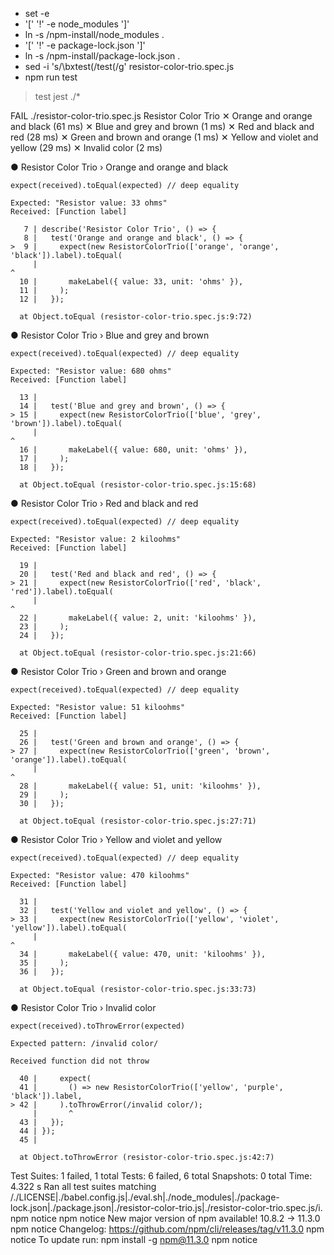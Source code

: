 + set -e
+ '[' '!' -e node_modules ']'
+ ln -s /npm-install/node_modules .
+ '[' '!' -e package-lock.json ']'
+ ln -s /npm-install/package-lock.json .
+ sed -i 's/\bxtest(/test(/g' resistor-color-trio.spec.js
+ npm run test

> test
> jest ./*

FAIL ./resistor-color-trio.spec.js
  Resistor Color Trio
    ✕ Orange and orange and black (61 ms)
    ✕ Blue and grey and brown (1 ms)
    ✕ Red and black and red (28 ms)
    ✕ Green and brown and orange (1 ms)
    ✕ Yellow and violet and yellow (29 ms)
    ✕ Invalid color (2 ms)

  ● Resistor Color Trio › Orange and orange and black

    expect(received).toEqual(expected) // deep equality

    Expected: "Resistor value: 33 ohms"
    Received: [Function label]

       7 | describe('Resistor Color Trio', () => {
       8 |   test('Orange and orange and black', () => {
    >  9 |     expect(new ResistorColorTrio(['orange', 'orange', 'black']).label).toEqual(
         |                                                                        ^
      10 |       makeLabel({ value: 33, unit: 'ohms' }),
      11 |     );
      12 |   });

      at Object.toEqual (resistor-color-trio.spec.js:9:72)

  ● Resistor Color Trio › Blue and grey and brown

    expect(received).toEqual(expected) // deep equality

    Expected: "Resistor value: 680 ohms"
    Received: [Function label]

      13 |
      14 |   test('Blue and grey and brown', () => {
    > 15 |     expect(new ResistorColorTrio(['blue', 'grey', 'brown']).label).toEqual(
         |                                                                    ^
      16 |       makeLabel({ value: 680, unit: 'ohms' }),
      17 |     );
      18 |   });

      at Object.toEqual (resistor-color-trio.spec.js:15:68)

  ● Resistor Color Trio › Red and black and red

    expect(received).toEqual(expected) // deep equality

    Expected: "Resistor value: 2 kiloohms"
    Received: [Function label]

      19 |
      20 |   test('Red and black and red', () => {
    > 21 |     expect(new ResistorColorTrio(['red', 'black', 'red']).label).toEqual(
         |                                                                  ^
      22 |       makeLabel({ value: 2, unit: 'kiloohms' }),
      23 |     );
      24 |   });

      at Object.toEqual (resistor-color-trio.spec.js:21:66)

  ● Resistor Color Trio › Green and brown and orange

    expect(received).toEqual(expected) // deep equality

    Expected: "Resistor value: 51 kiloohms"
    Received: [Function label]

      25 |
      26 |   test('Green and brown and orange', () => {
    > 27 |     expect(new ResistorColorTrio(['green', 'brown', 'orange']).label).toEqual(
         |                                                                       ^
      28 |       makeLabel({ value: 51, unit: 'kiloohms' }),
      29 |     );
      30 |   });

      at Object.toEqual (resistor-color-trio.spec.js:27:71)

  ● Resistor Color Trio › Yellow and violet and yellow

    expect(received).toEqual(expected) // deep equality

    Expected: "Resistor value: 470 kiloohms"
    Received: [Function label]

      31 |
      32 |   test('Yellow and violet and yellow', () => {
    > 33 |     expect(new ResistorColorTrio(['yellow', 'violet', 'yellow']).label).toEqual(
         |                                                                         ^
      34 |       makeLabel({ value: 470, unit: 'kiloohms' }),
      35 |     );
      36 |   });

      at Object.toEqual (resistor-color-trio.spec.js:33:73)

  ● Resistor Color Trio › Invalid color

    expect(received).toThrowError(expected)

    Expected pattern: /invalid color/

    Received function did not throw

      40 |     expect(
      41 |       () => new ResistorColorTrio(['yellow', 'purple', 'black']).label,
    > 42 |     ).toThrowError(/invalid color/);
         |       ^
      43 |   });
      44 | });
      45 |

      at Object.toThrowError (resistor-color-trio.spec.js:42:7)

Test Suites: 1 failed, 1 total
Tests:       6 failed, 6 total
Snapshots:   0 total
Time:        4.322 s
Ran all test suites matching /.\/LICENSE|.\/babel.config.js|.\/eval.sh|.\/node_modules|.\/package-lock.json|.\/package.json|.\/resistor-color-trio.js|.\/resistor-color-trio.spec.js/i.
npm notice
npm notice New major version of npm available! 10.8.2 -> 11.3.0
npm notice Changelog: https://github.com/npm/cli/releases/tag/v11.3.0
npm notice To update run: npm install -g npm@11.3.0
npm notice
